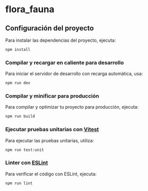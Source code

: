 # flora_fauna

## Configuración del proyecto

Para instalar las dependencias del proyecto, ejecuta:

```sh
npm install
```

### Compilar y recargar en caliente para desarrollo

Para iniciar el servidor de desarrollo con recarga automática, usa:

```sh
npm run dev
```

### Compilar y minificar para producción

Para compilar y optimizar tu proyecto para producción, ejecuta:

```sh
npm run build
```

### Ejecutar pruebas unitarias con [Vitest](https://vitest.dev/)

Para ejecutar las pruebas unitarias, utiliza:

```sh
npm run test:unit
```

### Linter con [ESLint](https://eslint.org/)

Para verificar el código con ESLint, ejecuta:

```sh
npm run lint
```
